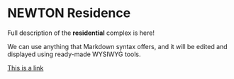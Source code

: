 # NEWTON Residence

Full description of the **residential** complex is here!

We can use anything that Markdown syntax offers, and it will be edited and displayed using ready-made WYSIWYG tools.

[This is a link](file.jpg)
